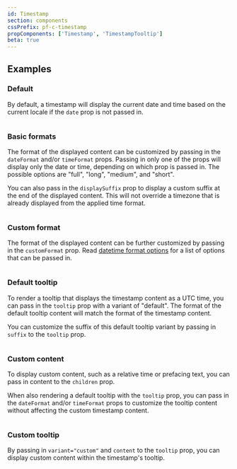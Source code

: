 ```yaml
---
id: Timestamp
section: components
cssPrefix: pf-c-timestamp
propComponents: ['Timestamp', 'TimestampTooltip']
beta: true
---
```


## Examples

### Default

By default, a timestamp will display the current date and time based on the current locale if the `date` prop is not passed in.

```ts file="./TimestampDefault.tsx"
```

### Basic formats

The format of the displayed content can be customized by passing in the `dateFormat` and/or `timeFormat` props. Passing in only one of the props will display only the date or time, depending on which prop is passed in. The possible options are "full", "long", "medium", and "short".

You can also pass in the `displaySuffix` prop to display a custom suffix at the end of the displayed content. This will not override a timezone that is already displayed from the applied time format.

```ts file="./TimestampBasicFormats.tsx"
```

### Custom format

The format of the displayed content can be further customized by passing in the `customFormat` prop. Read [datetime format options](https://developer.mozilla.org/en-US/docs/Web/JavaScript/Reference/Global_Objects/Intl/DateTimeFormat/DateTimeFormat#options) for a list of options that can be passed in.

```ts file="./TimestampCustomFormat.tsx"
```

### Default tooltip

To render a tooltip that displays the timestamp content as a UTC time, you can pass in the `tooltip` prop with a variant of "default". The format of the default tooltip content will match the format of the timestamp content.

You can customize the suffix of this default tooltip variant by passing in `suffix` to the `tooltip` prop.

```ts file="./TimestampDefaultTooltip.tsx"
```

### Custom content

To display custom content, such as a relative time or prefacing text, you can pass in content to the `children` prop.

When also rendering a default tooltip with the `tooltip` prop, you can pass in the `dateFormat` and/or `timeFormat` props to customize the tooltip content without affecting the custom timestamp content.

```ts file="TimestampCustomContent.tsx"
```

### Custom tooltip

By passing in `variant="custom"` and `content` to the `tooltip` prop, you can display custom content within the timestamp's tooltip.

```ts file="TimestampCustomTooltip.tsx"
```

